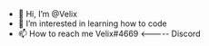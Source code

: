 - 👋 Hi, I’m @Velix
- 👀 I’m interested in learning how to code
- 📫 How to reach me Velix#4669   <----- Discord

<!---
VeIix/VeIix is a ✨ special ✨ repository because its `README.md` (this file) appears on your GitHub profile.
You can click the Preview link to take a look at your changes.
--->
